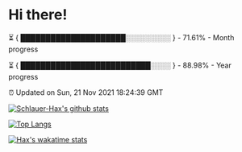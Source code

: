 # Hi there!

⏳ { █████████████████████░░░░░░░░░ } - 71.61% - Month progress

⏳ { ██████████████████████████░░░░ } - 88.98% - Year progress

⏰ Updated on Sun, 21 Nov 2021 18:24:39 GMT


[![Schlauer-Hax's github stats](https://github-readme-stats.vercel.app/api?username=Schlauer-Hax&show_icons=true&theme=dark&count_private=true)](https://github.com/Schlauer-Hax)


[![Top Langs](https://github-readme-stats.vercel.app/api/top-langs/?username=Schlauer-Hax&layout=compact&theme=dark)](https://github.com/Schlauer-Hax?tab=repositories)


[![Hax's wakatime stats](https://github-readme-stats.vercel.app/api/wakatime?username=Hax&theme=dark)](https://wakatime.com/@Hax)

